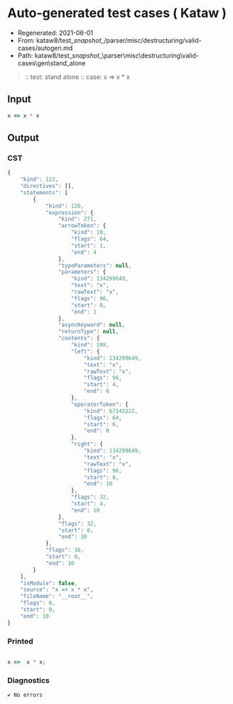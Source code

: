 # Auto-generated test cases ( Kataw )
- Regenerated: 2021-06-01
- From: kataw8/test\__snapshot__/parser/misc/destructuring/valid-cases/autogen.md
- Path: kataw8/test\__snapshot__\parser\misc\destructuring\valid-cases\gen\stand_alone
> :: test: stand alone
> :: case: x => x * x
## Input

`````js
x => x * x
`````
## Output

### CST

```javascript
{
    "kind": 122,
    "directives": [],
    "statements": [
        {
            "kind": 120,
            "expression": {
                "kind": 271,
                "arrowToken": {
                    "kind": 10,
                    "flags": 64,
                    "start": 1,
                    "end": 4
                },
                "typeParameters": null,
                "parameters": {
                    "kind": 134299649,
                    "text": "x",
                    "rawText": "x",
                    "flags": 96,
                    "start": 0,
                    "end": 1
                },
                "asyncKeyword": null,
                "returnType": null,
                "contents": {
                    "kind": 198,
                    "left": {
                        "kind": 134299649,
                        "text": "x",
                        "rawText": "x",
                        "flags": 96,
                        "start": 4,
                        "end": 6
                    },
                    "operatorToken": {
                        "kind": 67143222,
                        "flags": 64,
                        "start": 6,
                        "end": 8
                    },
                    "right": {
                        "kind": 134299649,
                        "text": "x",
                        "rawText": "x",
                        "flags": 96,
                        "start": 8,
                        "end": 10
                    },
                    "flags": 32,
                    "start": 4,
                    "end": 10
                },
                "flags": 32,
                "start": 0,
                "end": 10
            },
            "flags": 16,
            "start": 0,
            "end": 10
        }
    ],
    "isModule": false,
    "source": "x => x * x",
    "fileName": "__root__",
    "flags": 0,
    "start": 0,
    "end": 10
}
```

### Printed

```javascript

x =>  x * x;
```

### Diagnostics

```javascript
✔ No errors
```

